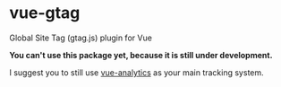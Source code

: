 # vue-gtag
Global Site Tag (gtag.js) plugin for Vue

__You can't use this package yet, because it is still under development.__

I suggest you to still use [vue-analytics](https://github.com/MatteoGabriele/vue-analytics) as your main tracking system.